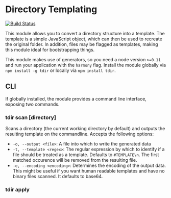 Directory Templating
====================
[![Build Status](https://img.shields.io/travis/PaulAvery/node-tdir.svg?style=flat)](https://travis-ci.org/PaulAvery/node-tdir)

This module allows you to convert a directory structure into a template. The template is a simple JavaScript object, which can then be used to recreate the original folder.
In addition, files may be flagged as templates, making this module ideal for bootstrapping things.

This module makes use of generators, so you need a node version `>=0.11` and run your application with the `harmony` flag.
Install the module globally via `npm install -g tdir` or locally via `npm install tdir`.


CLI
---
If globally installed, the module provides a command line interface, exposing two commands.

### tdir scan [directory]
Scans a directory (the current working directory by default) and outputs the resulting template on the commandline.
Accepts the following options:
* `-o, --output <file>`: A file into which to write the generated data
* `-t, --template <regex>`: The regular expression by which to identify if a file should be treated as a template. Defaults to `#TEMPLATE\n`. The first matched occurence will be removed from the resulting file.
* `-e, --encoding <encoding>`: Determines the encoding of the output data. This might be useful if you want human readable templates and have no binary files scanned. It defaults to base64.

### tdir apply <template>
Takes a template file (as generated by `tdir scan`) and applies it to a directory (defaults to cwd as well). No file based templating is applied by this command.
Accepts the following options:
* `-d, --directory <dir>`: The directory to apply the file to

Programmatic API
----------------
If you require the module from within your application, it provides an object with methods corresponding to the above commands.

### scan(options, cb)
The possible options are:
* `template`: A regular expression object, see the `-t` option above.
* `directory`: The path to the directory which should be scanned (Defaults to `process.cwd()`)
* `encoding`: The encoding of the output template (Defaults to `base64`)

The callback should adhere to node standards (taking an error as its first argument) and will be called with the template object as its second argument.

### apply(options, cb)
The possible options are:
* `template`: A template object
* `directory`: The target directory (Defaults to `process.cwd()`)
* `templating` (optional): A function, which will be called with a template files contents as its only argument. Its return value will be written to the output file.

The callback will be called as soon as all data is written and will take an error as its only argument.